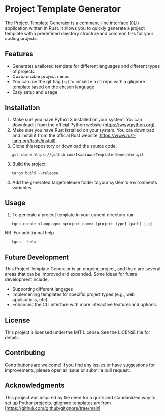 # Project Template Generator

The Project Template Generator is a command-line interface (CLI) application written in Rust. 
It allows you to quickly generate a project template with a predefined directory structure and common files for your coding projects.

## Features
- Generates a tailored template for different languages and different types of projects.
- Customizable project name.
- You can use the git flag (-g) to initialize a git repo with a gitignore template based on the chosen language
- Easy setup and usage.

## Installation
1. Make sure you have Python 3 installed on your system. You can download it from the official Python website (https://www.python.org).
2. Make sure you have Rust installed on your system. You can download and install it from the official Rust website (https://www.rust-lang.org/tools/install).
3. Clone this repository or download the source code.
```shell
   git clone https://github.com/Isaaruwu/Template-Generator.git
```
3. Build the project
```shell
   cargo build --release
```
4. Add the generated target/release folder to your system's environments variables

## Usage
1. To generate a project template in your current directory run
```shell
   tgen create <language> <project_name> [project_type] [path] [-g]
```
NB. For additionnal help
```shell
   tgen --help
```

## Future Development 
This Project Template Generator is an ongoing project, and there are several areas that can be improved and expanded. Some ideas for future development include:

- Supporting different langages
- Implementing templates for specific project types (e.g., web applications, etc).
- Enhancing the CLI interface with more interactive features and options.

## License
This project is licensed under the MIT License. See the LICENSE file for details.

## Contributing
Contributions are welcome! If you find any issues or have suggestions for improvements, please open an issue or submit a pull request.

## Acknowledgments
This project was inspired by the need for a quick and standardized way to set up Python projects.
gitignore templates are from [https://github.com/github/gitignore/tree/main]
